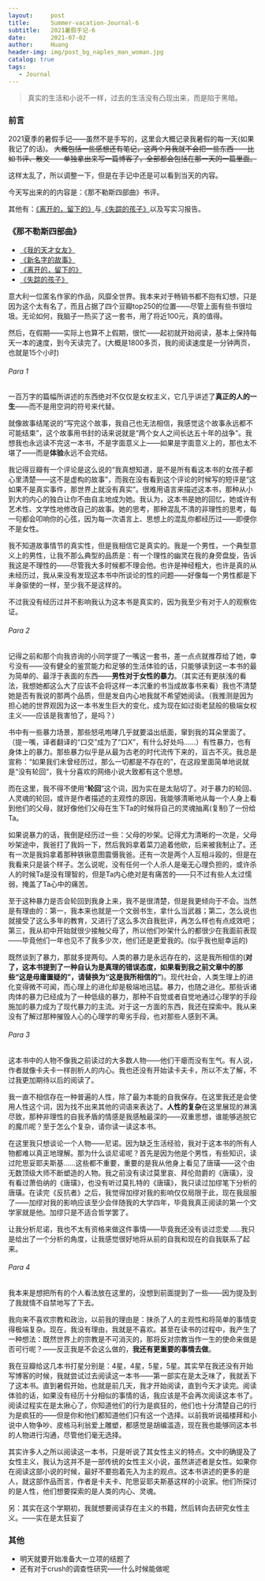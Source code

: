 ```yaml
---
layout:     post
title:      Summer-vacation-Journal-6
subtitle:   2021暑假手记-6
date:       2021-07-02
author:     Huang
header-img: img/post_bg_naples_man_woman.jpg
catalog: true
tags:
   - Journal
---
```


> 真实的生活和小说不一样，过去的生活没有凸现出来，而是陷于黑暗。

### 前言

2021夏季的暑假手记——虽然不是手写的，这里会大概记录我暑假的每一天(如果我记了的话)。
~~大概包括一些感想还有笔记，这两个月我就不会把一些东西——比如书评、散文——单独拿出来写一篇博客了，全部都会包括在那一天的一篇里面。~~

这样太乱了，所以调整一下，但是在手记中还是可以看到当天的内容。

今天写出来的的内容是：《那不勒斯四部曲》书评。

其他有：[《离开的，留下的》](https://book.douban.com/subject/27104959/)与[《失踪的孩子》](https://book.douban.com/subject/30172069/)以及写实习报告。

### 《那不勒斯四部曲》

* [《我的天才女友》](https://book.douban.com/subject/26878124/)
* [《新名字的故事》](https://book.douban.com/subject/26986954/)
* [《离开的，留下的》](https://book.douban.com/subject/27104959/)
* [《失踪的孩子》](https://book.douban.com/subject/30172069/)

意大利一位匿名作家的作品，风靡全世界。我本来对于畅销书都不抱有幻想，只是因为这个太有名了，而且占据了四个豆瓣top250的位置——尽管上面有些书很垃圾。无论如何，我脑子一热买了这一套书，用了将近100元，真的值得。

然后，在假期——实际上也算不上假期，很忙——起初就开始阅读，基本上保持每天一本的速度，到今天读完了。(大概是1800多页，我的阅读速度是一分钟两页，也就是15个小时)

###### Para 1

一百万字的篇幅所讲述的东西绝对不仅仅是女权主义，它几乎讲述了**真正的人的一生**——而不是用空洞的符号来代替。

就像故事结尾说的“写完这个故事，我自己也无法相信，我感觉这个故事永远都不可能结束”，这个故事用书封的话来说就是“两个女人之间长达五十年的战争”。我想我也永远读不完这一本书，不是字面意义上——如果是字面意义上的，那也太不堪了——而是**体验**永远不会完结。

我记得豆瓣有一个评论是这么说的“我真想知道，是不是所有看这本书的女孩子都心里清楚——这不是虚构的故事”，而我在没有看到这个评论的时候写的短评是“这如果不是真实事件，那世界上就没有真实”。很难用语言来描述这本书，那种从小到大的内心的独白让你不由自主地成为她。我认为，这本书是她的回忆，她或许有艺术性、文学性地修改自己的故事。她的思考，那种混乱不清的非理性的思考，每一句都会叩响你的心弦，因为每一次语言上、思想上的混乱你都经历过——即便你不是女性。

我不知道故事情节的真实性，但是我相信它是真实的。我是一个男性，一个典型意义上的男性，让我不那么典型的品质是：有一个理性的幽灵在我的身旁盘旋，告诉我这是不理性的——尽管我大多时候都不理会他。也许是神经粗大，也许是真的从未经历过，我从来没有发现这本书中所谈论的性的问题——好像每一个男性都是下半身驱使的一样，至少我不是这样的。

不过我没有经历过并不影响我认为这本书是真实的，因为我至少有对于人的观察佐证。

###### Para 2

记得之前和那个向我咨询的小同学提了一嘴这一套书，差一点点就推荐给了她，幸亏没有——没有健全的鉴赏能力和足够的生活体验的话，只能够读到这一本书的最为简单的、最浮于表面的东西——**男性对于女性的暴力**。（其实还有更肤浅的看法，我想她都这么大了应该不会将这样一本沉重的书当成故事书来看）我也不清楚她是否有我说的那两个品质，但是发自内心地我就不希望她阅读。（我推测是因为担心她的世界观因为这一本书发生巨大的变化，成为现在如过街老鼠般的极端女权主义——应该是我害怕了，是吗？）

书中有一些暴力场景，那些怒吼咆哮几乎就要溢出纸面，窜到我的耳朵里面了。（提一嘴，译者翻译的“口交”成为了“口X”，有什么好处吗……）有性暴力，也有身体上的暴力。那些暴力似乎是从最为古老的时代流传下来的，亘古不灭。我总是宣称：“如果我们未曾经历过，那么一切都是不存在的”，在这段里面简单地说就是“没有轮回”，我十分喜欢的网络小说大致都有这个思想。

而在这里，我不得不使用“**轮回**”这个词，因为实在是太贴切了。对于暴力的轮回、人灵魂的轮回，或许是作者描述的主观性的原因，我能够清晰地从每一个人身上看到他们的父母，就好像他们父母在生下Ta的时候将自己的灵魂抽离(复制)了一份给Ta。

如果说暴力的话，我倒是经历过一些：父母的吵架。记得尤为清晰的一次是，父母吵架途中，我爸打了我妈一下，然后我妈拿着菜刀追着他砍，后来被我制止了。还有一次是我妈拿着那种铁锹意图震慑我爸。还有一次是两个人互相斗殴的，但是在我看来只是装个样子。怎么说呢，没有任何一个人杀人是毫无心理负担的，或许杀人的时候Ta是没有理智的，但是Ta内心绝对是有痛苦的——只不过有些人太过懦弱，掩盖了Ta心中的痛苦。

至于这种暴力是否会轮回到我身上来，我不是很清楚，但是我更倾向于不会。当然是有理由的：第一，我本来也就是一个文弱书生，拿什么当武器；第二，怎么说也就接受了这么多年的教育，又进行了这么多次自我批评，再怎么样也有点成效吧；第三，我从初中开始就很少接触父母了，所以他们吵架什么的都很少在我面前表现——毕竟他们一年也见不了我多少次，他们还是更爱我的。(似乎我也挺幸运的) 

既然谈到了暴力，那就多提两句。人类的暴力是永远存在的，这是我所相信的(**对了，这本书提到了一种自认为是真理的错误态度，如果看到我之前文章中的那些“这是毋庸置疑的”，请替换为“这是我所相信的”**)。现代社会，人类生理上的进化变得微不可闻，而心理上的进化却是极端地迅猛。暴力，也随之进化。那些诉诸肉体的暴力已经成为了一种低级的暴力，那种不自觉或者自觉地通过心理学的手段施加的暴力成为了现代暴力的主流。对于这一方面的东西，我还在探索中。我从来没有了解过那种摧毁人心的心理学的卑劣手段，也对那些人感到不满。

###### Para 3

这本书中的人物不像我之前读过的大多数人物——他们干瘪而没有生气。有人说，作者就像卡夫卡一样剖析人的内心。我也还没有开始读卡夫卡，所以不太了解，不过我更加期待以后的阅读了。

我一直不相信存在一种普遍的人性，除了最为本能的自我保存。在这里我还是会使用人性这个词，因为找不出来其他的词语来表达了。**人性的复杂**在这里展现的淋漓尽致，那种非理性的自我矛盾的情感是我感触最深的——双重思想，谁能够逃脱它的魔爪呢？至于怎么个复杂，请你读一读这本书。

在这里我只想谈论一个人物——尼诺。因为缺乏生活经验，我对于这本书的所有人物都难以真正地理解。那为什么谈尼诺呢？首先是因为他是个男性，有些知识，读过陀思妥耶夫斯基……这些都不重要，重要的是我从他身上看见了唐璜——这个由无数顶级大师不断塑造的人物。我之前没有读过莫里哀、拜伦勋爵的《唐璜》，没有看过萧伯纳的《唐璜》，也没有听过莫扎特的《唐璜》，我只读过加缪笔下分析的唐璜。在读完《反抗者》之后，我觉得加缪对我的影响仅仅局限于此，现在我屈服了——加缪对我的影响应该至少会伴随我的大学四年，毕竟我真正阅读的第一个文学家就是他。加缪只是不适合哲学罢了。

让我分析尼诺，我也不太有资格来做这件事情——毕竟我还没有谈过恋爱……我只是给出了一个分析的角度，让我感觉很好地将从前的自我和现在的自我联系了起来。

###### Para 4

我本来是想把所有的个人看法放在这里的，没想到前面提到了一些——因为提及到了我就情不自禁地写了下去。

我向来不喜欢宗教和政治，以前我的理由是：抹杀了人的主观性和将简单的事情变得极端复杂。现在，我没有理由，我就是不喜欢。甚至在读书的过程中，我产生了一种想法：既然世界上的宗教是不可消灭的，那将反对宗教当作一生的使命来做是否可行呢？——反正我是不会这么做的，**我还有更重要的事情去做**。

我在豆瓣给这几本书打星分别是：4星，4星，5星，5星。其实早在我还没有开始写博客的时候，我就尝试过去阅读这一本书——第一部实在是太乏味了，我就丢下了这本书。直到暑假开始，也就是前几天，我才开始阅读，直到今天才读完。阅读体验的话，如果没有经历十分相似的事情的话，我应该是不会再次阅读这本书了。阅读过程实在是太揪心了，你知道他们的行为是疯狂的，他们也十分清楚自己的行为是疯狂的——但是你和他们都知道他们只有这一个选择。以前我听说福楼拜和小说中人物争吵、皮格马利翁爱上雕塑，都感觉是胡编滥造，现在我也能够同这本书的人物进行沟通，尽管他们毫无选择。

其实许多人之所以阅读这一本书，只是听说了其女性主义的特点。文中的确提及了女性主义，我认为这并不是一部传统的女性主义小说，虽然讲述者是女性。如果你在阅读这部小说的时候，最好不要抱着先入为主的观点。这本书讲述的更多的是人，就这部作品而言，作者是卡夫卡、陀思妥耶夫斯基这样的小说家。他们所探讨的是人性，他们想要探索的是人类的内心、灵魂。

另：其实在这个学期初，我就想要阅读存在主义的书籍，然后转向去研究女性主义。——实在是太狂妄了

### 其他

* 明天就要开始准备大一立项的结题了
* 还有对于crush的调查性研究——什么时候能做呢
